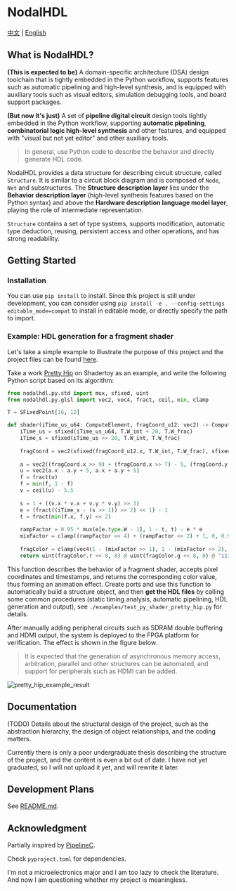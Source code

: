 # NodalHDL

[中文](./README.md) | [English](./README_en.md)

## What is NodalHDL?

**(This is expected to be)** A domain-specific architecture (DSA) design toolchain that is tightly embedded in the Python workflow, supports features such as automatic pipelining and high-level synthesis, and is equipped with auxiliary tools such as visual editors, simulation debugging tools, and board support packages.

**(But now it's just)** A set of **pipeline digital circuit** design tools tightly embedded in the Python workflow, supporting **automatic pipelining**, **combinatorial logic high-level synthesis** and other features, and equipped with "visual but not yet editor" and other auxiliary tools.

> In general, use Python code to describe the behavior and directly generate HDL code.

NodalHDL provides a data structure for describing circuit structure, called `Structure`. It is similar to a circuit block diagram and is composed of `Node`, `Net` and substructures. The **Structure description layer** lies under the **Behavior description layer** (high-level synthesis features based on the Python syntax) and above the **Hardware description language model layer**, playing the role of intermediate representation.

`Structure` contains a set of type systems, supports modification, automatic type deduction, reusing, persistent access and other operations, and has strong readability.

## Getting Started

### Installation

You can use `pip install` to install. Since this project is still under development, you can consider using `pip install -e . --config-settings editable_mode=compat` to install in editable mode, or directly specify the path to import.

### Example: HDL generation for a fragment shader

Let's take a simple example to illustrate the purpose of this project and the project files can be found [here](https://github.com/Gralerfics/hdmi_ddr3_fragment_shader_proj).

Take a work [Pretty Hip](https://www.shadertoy.com/view/XsBfRW) on Shadertoy as an example, and write the following Python script based on its algorithm:

```python
from nodalhdl.py.std import mux, sfixed, uint
from nodalhdl.py.glsl import vec2, vec4, fract, ceil, min, clamp

T = SFixedPoint[16, 12]

def shader(iTime_us_u64: ComputeElement, fragCoord_u12: vec2) -> ComputeElement:
    iTime_us = sfixed(iTime_us_u64, T.W_int + 20, T.W_frac)
    iTime_s = sfixed(iTime_us >> 20, T.W_int, T.W_frac)
    
    fragCoord = vec2(sfixed(fragCoord_u12.x, T.W_int, T.W_frac), sfixed(fragCoord_u12.y, T.W_int, T.W_frac))
    
    a = vec2((fragCoord.x >> 9) + (fragCoord.x >> 7) - 5, (fragCoord.y >> 9) + (fragCoord.y >> 7) - 3.75)
    u = vec2(a.x - a.y + 5, a.x + a.y + 5)
    f = fract(u)
    f = min(f, 1 - f)
    v = ceil(u) - 5.5
    
    s = 1 + ((v.x * v.x + v.y * v.y) >> 3)
    e = (fract((iTime_s - (s >> 1)) >> 2) << 1) - 1
    t = fract(min(f.x, f.y) << 2)
    
    rampFactor = 0.95 * mux(e[e.type.W - 1], 1 - t, t) - e * e
    mixFactor = clamp((rampFactor << 4) + (rampFactor << 2) + 1, 0, 0.9999) + s * 0.1
    
    fragColor = clamp(vec4(1 - (mixFactor >> 1), 1 - (mixFactor >> 2), 0.9999, 0.9999), 0, 0.9999)
    return uint(fragColor.r << 8, 8) @ uint(fragColor.g << 8, 8) @ "11111111"
```

This function describes the behavior of a fragment shader, accepts pixel coordinates and timestamps, and returns the corresponding color value, thus forming an animation effect. Create ports and use this function to automatically build a structure object, and then **get the HDL files** by calling some common procedures (static timing analysis, automatic pipelining, HDL generation and output), see `./examples/test_py_shader_pretty_hip.py` for details.

After manually adding peripheral circuits such as SDRAM double buffering and HDMI output, the system is deployed to the FPGA platform for verification. The effect is shown in the figure below.

> It is expected that the generation of asynchronous memory access, arbitration, parallel and other structures can be automated, and support for peripherals such as HDMI can be added.

![pretty_hip_example_result](./doc/readme_assets/pretty_hip_example.gif)

## Documentation

(TODO) Details about the structural design of the project, such as the abstraction hierarchy, the design of object relationships, and the coding matters.

Currently there is only a poor undergraduate thesis describing the structure of the project, and the content is even a bit out of date. I have not yet graduated, so I will not upload it yet, and will rewrite it later.

## Development Plans

See [README.md](./README.md/#部分计划).

## Acknowledgment

Partially inspired by [PipelineC](https://github.com/JulianKemmerer/PipelineC).

Check `pyproject.toml` for dependencies.

I'm not a microelectronics major and I am too lazy to check the literature. And now I am questioning whether my project is meaningless.

